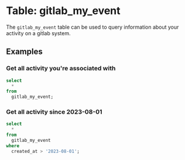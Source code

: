 # Table: gitlab_my_event

The `gitlab_my_event` table can be used to query information about your activity on a gitlab system.

## Examples

### Get all activity you're associated with
```sql
select
  *
from
  gitlab_my_event;
```

### Get all activity since 2023-08-01
```sql
select
  *
from
  gitlab_my_event
where
  created_at > '2023-08-01';
```
